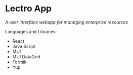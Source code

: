 # Lectro App
*A user interface webapp for managing enterprise resources*

Languages and Libraries:

* React
* Java Script
* MUI
* MUI DataGrid
* Formik
* Yup
